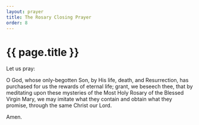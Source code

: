 ```yaml
---
layout: prayer
title: The Rosary Closing Prayer
order: 8
---
```

# {{ page.title }}

Let us pray:  

O God, whose only-begotten Son, by His life, death, and Resurrection,
has purchased for us the rewards of eternal life;  grant, we beseech thee,
that by meditating upon these mysteries of the Most Holy Rosary
of the Blessed Virgin Mary, we may imitate what they contain
and obtain what they promise, through the same Christ our Lord.

Amen.
